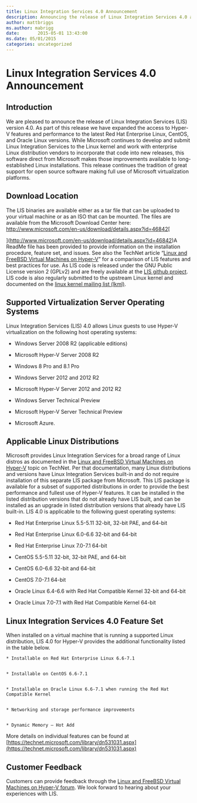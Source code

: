 ```yaml
---
title: Linux Integration Services 4.0 Announcement
description: Announcing the release of Linux Integration Services 4.0 and expanded access to Hyper-V virtual machine features.
author: mattbriggs
ms.author: mabrigg
date:       2015-05-01 13:43:00
ms.date: 05/01/2015
categories: uncategorized
---
```

# Linux Integration Services 4.0 Announcement

## Introduction

We are pleased to announce the release of Linux Integration Services (LIS) version 4.0. As part of this release we have expanded the access to Hyper-V features and performance to the latest Red Hat Enterprise Linux, CentOS, and Oracle Linux versions. While Microsoft continues to develop and submit Linux Integration Services to the Linux kernel and work with enterprise Linux distribution vendors to incorporate that code into new releases, this software direct from Microsoft makes those improvements available to long-established Linux installations. This release continues the tradition of great support for open source software making full use of Microsoft virtualization platforms.

## Download Location

The LIS binaries are available either as a tar file that can be uploaded to your virtual machine or as an ISO that can be mounted. The files are available from the Microsoft Download Center here: [](http://www.microsoft.com/en-us/download/details.aspx?id=46842)<http://www.microsoft.com/en-us/download/details.aspx?id=46842>[  
  
](http://www.microsoft.com/en-us/download/details.aspx?id=46842)A ReadMe file has been provided to provide information on the installation procedure, feature set, and issues.  See also the TechNet article “[Linux and FreeBSD Virtual Machines on Hyper-V](https://technet.microsoft.com/library/dn531030.aspx)” for a comparison of LIS features and best practices for use. As LIS code is released under the GNU Public License version 2 (GPLv2) and are freely available at the [LIS github project](https://github.com/LIS). LIS code is also regularly submitted to the upstream Linux kernel and documented on the [linux kernel mailing list (lkml)](https://lkml.org/).

## Supported Virtualization Server Operating Systems

Linux Integration Services (LIS) 4.0 allows Linux guests to use Hyper-V virtualization on the following host operating systems:

  * Windows Server 2008 R2 (applicable editions)

  * Microsoft Hyper-V Server 2008 R2

  * Windows 8 Pro and 8.1 Pro

  * Windows Server 2012 and 2012 R2

  * Microsoft Hyper-V Server 2012 and 2012 R2

  * Windows Server Technical Preview

  * Microsoft Hyper-V Server Technical Preview

  * Microsoft Azure.




## Applicable Linux Distributions

Microsoft provides Linux Integration Services for a broad range of Linux distros as documented in the [Linux and FreeBSD Virtual Machines on Hyper-V](https://technet.microsoft.com/library/dn531030.aspx) topic on TechNet. Per that documentation, many Linux distributions and versions have Linux Integration Services built-in and do not require installation of this separate LIS package from Microsoft. This LIS package is available for a subset of supported distributions in order to provide the best performance and fullest use of Hyper-V features. It can be installed in the listed distribution versions that do not already have LIS built, and can be installed as an upgrade in listed distribution versions that already have LIS built-in. LIS 4.0 is applicable to the following guest operating systems:

  * Red Hat Enterprise Linux 5.5-5.11 32-bit, 32-bit PAE, and 64-bit

  * Red Hat Enterprise Linux 6.0-6.6 32-bit and 64-bit

  * Red Hat Enterprise Linux 7.0-7.1 64-bit

  * CentOS 5.5-5.11 32-bit, 32-bit PAE, and 64-bit

  * CentOS 6.0-6.6 32-bit and 64-bit

  * CentOS 7.0-7.1 64-bit

  * Oracle Linux 6.4-6.6 with Red Hat Compatible Kernel 32-bit and 64-bit

  * Oracle Linux 7.0-7.1 with Red Hat Compatible Kernel 64-bit




## Linux Integration Services 4.0 Feature Set

When installed on a virtual machine that is running a supported Linux distribution, LIS 4.0 for Hyper-V provides the additional functionality listed in the table below. 

    * Installable on Red Hat Enterprise Linux 6.6-7.1


    * Installable on CentOS 6.6-7.1


    * Installable on Oracle Linux 6.6-7.1 when running the Red Hat Compatible Kernel


    * Networking and storage performance improvements


    * Dynamic Memory – Hot Add



More details on individual features can be found at [https://technet.microsoft.com/library/dn531031.aspx](https://technet.microsoft.com/library/dn531031.aspx)

## Customer Feedback

Customers can provide feedback through the [Linux and FreeBSD Virtual Machines on Hyper-V forum](https://social.technet.microsoft.com/Forums/windowsserver/en-us/home?forum=linuxintegrationservices). We look forward to hearing about your experiences with LIS.
